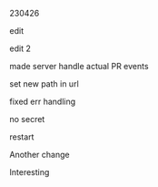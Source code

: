 230426

edit

edit 2

made server handle actual PR events

set new path in url

fixed err handling

no secret

restart

Another change

Interesting
